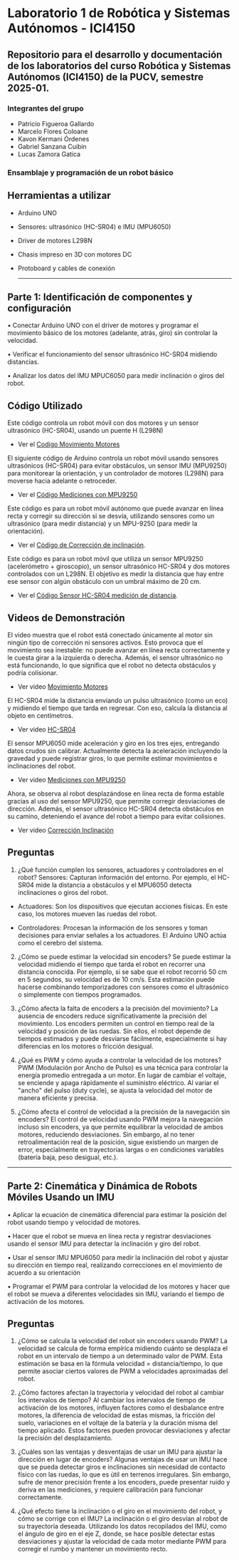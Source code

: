 # Laboratorio 1 de Robótica y Sistemas Autónomos - ICI4150

## Repositorio para el desarrollo y documentación de los laboratorios del curso Robótica y Sistemas Autónomos (ICI4150) de la PUCV, semestre 2025-01.

### Integrantes del grupo
- Patricio Figueroa Gallardo
- Marcelo Flores Coloane
- Kavon Kermani Órdenes
- Gabriel Sanzana Cuibin
- Lucas Zamora Gatica

### Ensamblaje y programación de un robot básico

## Herramientas a utilizar 

- Arduino UNO
- Sensores: ultrasónico (HC-SR04) e IMU (MPU6050)
- Driver de motores L298N
- Chasis impreso en 3D con motores DC
- Protoboard y cables de conexión
  
  ****
  
## Parte 1: Identificación de componentes y configuración

• Conectar Arduino UNO con el driver de motores y programar el movimiento básico de los motores (adelante, atrás, giro) sin controlar la
velocidad.

• Verificar el funcionamiento del sensor ultrasónico HC-SR04 midiendo
distancias.

• Analizar los datos del IMU MPUC6050 para medir inclinación o giros
del robot.

## Código Utilizado
Este código controla un robot móvil con dos motores y un sensor ultrasónico (HC-SR04), usando un puente H (L298N)
- Ver el [Codigo Movimiento Motores](Codigo%20movimiento%20Motores%20-%20Lab%201.txt)

El siguiente código de Arduino controla un robot móvil usando sensores ultrasónicos (HC-SR04) para evitar obstáculos, un sensor IMU (MPU9250) para monitorear la orientación, y un controlador de motores (L298N) para moverse hacia adelante o retroceder. 
- Ver el [Código Mediciones con MPU9250](Codigo%20mediciones%20con%20MPU9250%20-%20Lab%201.txt)

Este código es para un robot móvil autónomo que puede avanzar en línea recta y corregir su dirección si se desvía, utilizando sensores como un ultrasónico (para medir distancia) y un MPU-9250 (para medir la orientación).
- Ver el [Código de Corrección de inclinación](Codigo%20correcci%C3%B3n%20de%20inclinaci%C3%B3n%20-%20Lab%201.txt).

Este código es para un robot móvil que utiliza un sensor MPU9250 (acelerómetro + giroscopio), un sensor ultrasónico HC-SR04 y dos motores controlados con un L298N. El objetivo es medir la distancia que hay entre ese sensor con algún obstáculo con un umbral máximo de 20 cm.
- Ver el [Código Sensor HC-SR04 medición de distancia](Codigo%20Sensor%20HC-SR04%20medición%20distancia%20-%20Lab%201%20.txt).

## Videos de Demonstración

El video muestra que el robot está conectado únicamente al motor sin ningún tipo de corrección ni sensores activos. Esto provoca que el movimiento sea inestable: no puede avanzar en línea recta correctamente y le cuesta girar a la izquierda o derecha. Además, el sensor ultrasónico no está funcionando, lo que significa que el robot no detecta obstáculos y podría colisionar.
- Ver video [Movimiento Motores](https://drive.google.com/file/d/1rvlfn7AYe5uc7ePG8Oa52rlC0vEXbWEq/view?usp=drive_link)

El HC-SR04 mide la distancia enviando un pulso ultrasónico (como un eco) y midiendo el tiempo que tarda en regresar. Con eso, calcula la distancia al objeto en centímetros.
- Ver video [HC-SR04](https://drive.google.com/file/d/1ZQiLPIOMxGB5NAWX91TBa9G4molin876/view?usp=drive_link)

El sensor MPU6050 mide aceleración y giro en los tres ejes, entregando datos crudos sin calibrar. Actualmente detecta la aceleración incluyendo la gravedad y puede registrar giros, lo que permite estimar movimientos e inclinaciones del robot.
- Ver video [Mediciones con MPU9250](https://drive.google.com/file/d/13S4bSyBbIjOH7-O_dJMVPuFEedUWHjdR/view?usp=drive_link)

Ahora, se observa al robot desplazándose en línea recta de forma estable gracias al uso del sensor MPU9250, que permite corregir desviaciones de dirección. Además, el sensor ultrasónico HC-SR04 detecta obstáculos en su camino, deteniendo el avance del robot a tiempo para evitar colisiones.
- Ver video [Corrección Inclinación](https://drive.google.com/file/d/1wutelkcyf8r3Ges70Tnz4q3Cgd25ydZP/view?usp=drive_link)

## Preguntas

1. ¿Qué función cumplen los sensores, actuadores y controladores en el robot?
Sensores: Capturan información del entorno. Por ejemplo, el HC-SR04 mide la distancia a obstáculos y el MPU6050 detecta inclinaciones o giros del robot.

- Actuadores: Son los dispositivos que ejecutan acciones físicas. En este caso, los motores mueven las ruedas del robot.

- Controladores: Procesan la información de los sensores y toman decisiones para enviar señales a los actuadores. El Arduino UNO actúa como el cerebro del sistema.

2. ¿Cómo se puede estimar la velocidad sin encoders?
Se puede estimar la velocidad midiendo el tiempo que tarda el robot en recorrer una distancia conocida. Por ejemplo, si se sabe que el robot recorrió 50 cm en 5 segundos, su velocidad es de 10 cm/s. Esta estimación puede hacerse combinando temporizadores con sensores como el ultrasónico o simplemente con tiempos programados.

3. ¿Cómo afecta la falta de encoders a la precisión del movimiento?
La ausencia de encoders reduce significativamente la precisión del movimiento. Los encoders permiten un control en tiempo real de la velocidad y posición de las ruedas. Sin ellos, el robot depende de tiempos estimados y puede desviarse fácilmente, especialmente si hay diferencias en los motores o fricción desigual.

4. ¿Qué es PWM y cómo ayuda a controlar la velocidad de los motores?
PWM (Modulación por Ancho de Pulso) es una técnica para controlar la energía promedio entregada a un motor. En lugar de cambiar el voltaje, se enciende y apaga rápidamente el suministro eléctrico. Al variar el "ancho" del pulso (duty cycle), se ajusta la velocidad del motor de manera eficiente y precisa.

5. ¿Cómo afecta el control de velocidad a la precisión de la navegación sin encoders?
El control de velocidad usando PWM mejora la navegación incluso sin encoders, ya que permite equilibrar la velocidad de ambos motores, reduciendo desviaciones. Sin embargo, al no tener retroalimentación real de la posición, sigue existiendo un margen de error, especialmente en trayectorias largas o en condiciones variables (batería baja, peso desigual, etc.).

****

## Parte 2: Cinemática y Dinámica de Robots Móviles Usando un IMU

• Aplicar la ecuación de cinemática diferencial para estimar la posición del robot usando tiempo y velocidad de motores.

• Hacer que el robot se mueva en línea recta y registrar desviaciones usando el sensor IMU para detectar la inclinación y giro del robot.

• Usar el sensor IMU MPU6050 para medir la inclinación del robot y ajustar su dirección en tiempo real, realizando correcciones en el movimiento de acuerdo a su orientación

• Programar el PWM para controlar la velocidad de los motores y hacer que el robot se mueva a diferentes velocidades sin IMU, variando el tiempo de activación de los motores.

## Preguntas

1. ¿Cómo se calcula la velocidad del robot sin encoders usando PWM?
La velocidad se calcula de forma empírica midiendo cuánto se desplaza el robot en un intervalo de tiempo a un determinado valor de PWM. Esta estimación se basa en la fórmula 
velocidad = distancia/tiempo, lo que permite asociar ciertos valores de PWM a velocidades aproximadas del robot.

2. ¿Cómo factores afectan la trayectoria y velocidad del robot al cambiar los intervalos de tiempo?
Al cambiar los intervalos de tiempo de activación de los motores, influyen factores como el desbalance entre motores, la diferencia de velocidad de estas mismas, la fricción del suelo, variaciones en el voltaje de la batería y la duración misma del tiempo aplicado. Estos factores pueden provocar desviaciones y afectar la precisión del desplazamiento.

4. ¿Cuáles son las ventajas y desventajas de usar un IMU para ajustar la dirección en lugar de encoders?
Algunas ventajas de usar un IMU hace que se pueda detectar giros e inclinaciones sin necesidad de contacto físico con las ruedas, lo que es útil en terrenos irregulares. Sin embargo, sufre de menor precisión frente a los encoders, puede presentar ruido y deriva en las mediciones, y requiere calibración para funcionar correctamente.

5. ¿Qué efecto tiene la inclinación o el giro en el movimiento del robot, y cómo se corrige con el IMU?
La inclinación o el giro desvían al robot de su trayectoria deseada. Utilizando los datos recopilados del IMU, como el ángulo de giro en el eje Z, donde, se hace posible detectar estas desviaciones y ajustar la velocidad de cada motor mediante PWM para corregir el rumbo y mantener un movimiento recto.




